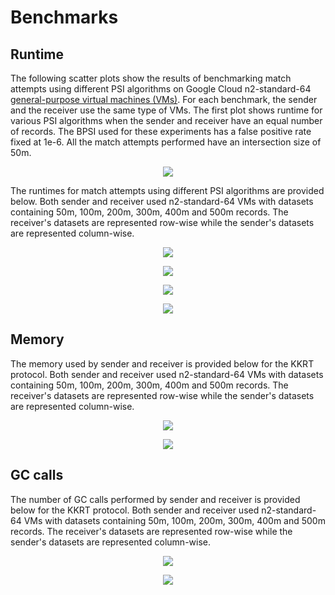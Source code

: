 # Benchmarks

## Runtime
The following scatter plots show the results of benchmarking match attempts using different PSI algorithms on Google Cloud n2-standard-64 [general-purpose virtual machines (VMs)](https://cloud.google.com/compute/docs/general-purpose-machines#n2-standard). For each benchmark, the sender and the receiver use the same type of VMs. The first plot shows runtime for various PSI algorithms when the sender and receiver have an equal number of records. The BPSI used for these experiments has a false positive rate fixed at 1e-6. All the match attempts performed have an intersection size of 50m.

<p align="center">
  <img src="scatter_equal_sets.png"/>
</p>

The runtimes for match attempts using different PSI algorithms are provided below. Both sender and receiver used n2-standard-64 VMs with datasets containing 50m, 100m, 200m, 300m, 400m and 500m records. The receiver's datasets are represented row-wise while the sender's datasets are represented column-wise.

<p align="center">
  <img src="heatmap_bpsi.png"/>
</p>

<p align="center">
  <img src="heatmap_npsi.png"/>
</p>

<p align="center">
  <img src="heatmap_kkrt.png"/>
</p>

<p align="center">
  <img src="heatmap_dhpsi.png"/>
</p>

## Memory
The memory used by sender and receiver is provided below for the KKRT protocol. Both sender and receiver used n2-standard-64 VMs with datasets containing 50m, 100m, 200m, 300m, 400m and 500m records. The receiver's datasets are represented row-wise while the sender's datasets are represented column-wise.
<p align="center">
  <img src="heatmap_kkrt_sen_mem.png"/>
</p>

<p align="center">
  <img src="heatmap_kkrt_rec_mem.png"/>
</p>

## GC calls
The number of GC calls performed by sender and receiver is provided below for the KKRT protocol. Both sender and receiver used n2-standard-64 VMs with datasets containing 50m, 100m, 200m, 300m, 400m and 500m records. The receiver's datasets are represented row-wise while the sender's datasets are represented column-wise.

<p align="center">
  <img src="heatmap_kkrt_sen_gc.png"/>
</p>

<p align="center">
  <img src="heatmap_kkrt_rec_gc.png"/>
</p>